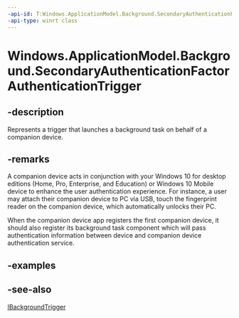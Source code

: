 ```yaml
---
-api-id: T:Windows.ApplicationModel.Background.SecondaryAuthenticationFactorAuthenticationTrigger
-api-type: winrt class
---
```


<!-- Class syntax.
public class SecondaryAuthenticationFactorAuthenticationTrigger : Windows.ApplicationModel.Background.IBackgroundTrigger, Windows.ApplicationModel.Background.ISecondaryAuthenticationFactorAuthenticationTrigger
-->

# Windows.ApplicationModel.Background.SecondaryAuthenticationFactorAuthenticationTrigger

## -description
Represents a trigger that launches a background task on behalf of a companion device.

## -remarks
A companion device acts in conjunction with your Windows 10 for desktop editions (Home, Pro, Enterprise, and Education) or Windows 10 Mobile device to enhance the user authentication experience. For instance, a user may attach their companion device to PC via USB, touch the fingerprint reader on the companion device, which automatically unlocks their PC.

When the companion device app registers the first companion device, it should also register its background task component which will pass authentication information between device and companion device authentication service.

## -examples

## -see-also
[IBackgroundTrigger](ibackgroundtrigger.md)